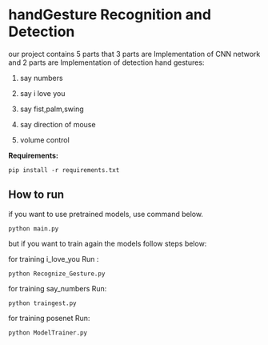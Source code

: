 # handGesture Recognition and Detection
our project contains 5 parts that 3 parts are Implementation of CNN network and 2 parts are Implementation of detection hand gestures:

1. say numbers

2. say i love you

3. say fist,palm,swing

4. say direction of mouse

5. volume control


**Requirements:**

```
pip install -r requirements.txt
```


## How to run

if you want to use pretrained models, use command below.

```
python main.py
```

but if you want to train again the models follow steps below:

for training i_love_you Run :
```
python Recognize_Gesture.py
```
for training say_numbers Run:
```
python traingest.py
```
for training posenet Run:
```
python ModelTrainer.py
```
